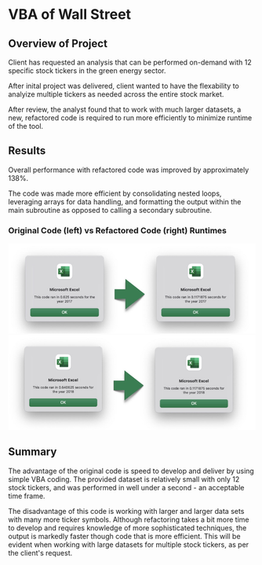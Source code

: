 # VBA of Wall Street


## Overview of Project
Client has requested an analysis that can be performed on-demand with 12 specific stock tickers in the green energy sector.

After inital project was delivered, client wanted to have the flexability to analyize multiple tickers as needed across the entire stock market.

After review, the analyst found that to work with much larger datasets, a new, refactored code is required to run more efficiently to minimize runtime of the tool.

## Results
Overall performance with refactored code was improved by approximately 138%.

The code was made more efficient by consolidating nested loops, leveraging arrays for data handling, and formatting the output within the main subroutine as opposed to calling a secondary subroutine.

### Original Code (left) vs Refactored Code (right) Runtimes
![2017](Resources/VBA_Challenge_2017.png)
![2018](Resources/VBA_Challenge_2018.png)

## Summary
The advantage of the original code is speed to develop and deliver by using simple VBA coding. The provided dataset is relatively small with only 12 stock tickers, and was performed in well under a second - an acceptable time frame.

The disadvantage of this code is working with larger and larger data sets with many more ticker symbols. Although refactoring takes a bit more time to develop and requires knowledge of more sophisticated techniques, the output is markedly faster though code that is more efficient. This will be evident when working with large datasets for multiple stock tickers, as per the client's request.
